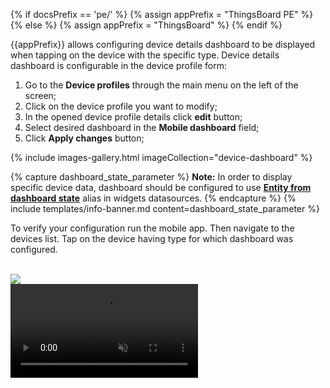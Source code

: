 {% if docsPrefix == 'pe/' %}
{% assign appPrefix = "ThingsBoard PE" %}
{% else %}
{% assign appPrefix = "ThingsBoard" %}
{% endif %}

{{appPrefix}} allows configuring device details dashboard to be displayed when tapping on the device with the specific type.
Device details dashboard is configurable in the device profile form:

1. Go to the **Device profiles** through the main menu on the left of the screen;
2. Click on the device profile you want to modify;
3. In the opened device profile details click **edit** button;
4. Select desired dashboard in the **Mobile dashboard** field;
5. Click **Apply changes** button;

{% include images-gallery.html imageCollection="device-dashboard" %}

{% capture dashboard_state_parameter %}
**Note:** In order to display specific device data, dashboard should be configured to use [**Entity from dashboard state**](/docs/{{docsPrefix}}user-guide/ui/aliases/#entity-from-dashboard-state) alias in widgets datasources.
{% endcapture %}
{% include templates/info-banner.md content=dashboard_state_parameter %}

To verify your configuration run the mobile app. Then navigate to the devices list. Tap on the device having type for which dashboard was configured.

<br>

<div style="display: flex;">
    <div class="mobile-frame ios">
        <div class="phone-shadow"></div>
        <div class="frame-image">
            <img src="/images/mobile/{{docsPrefix}}device-dashboard-frame.png">
        </div>
        <div class="frame-video">
            <video autoplay loop preload="auto" muted playsinline>
                 <source src="https://s3-us-west-1.amazonaws.com/tb-videos/mobile/{{docsPrefix}}device-dashboard.mp4" type="video/mp4">
                 <source src="https://s3-us-west-1.amazonaws.com/tb-videos/mobile/{{docsPrefix}}device-dashboard.webm" type="video/webm">
            </video>
        </div>
    </div>
</div>
